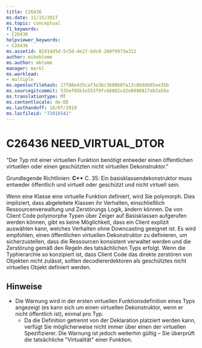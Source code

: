 ```yaml
---
title: C26436
ms.date: 11/15/2017
ms.topic: conceptual
f1_keywords:
- C26436
helpviewer_keywords:
- C26436
ms.assetid: 82d14d5d-5c5d-4e27-bdc8-268f9973a312
author: mikeblome
ms.author: mblome
manager: markl
ms.workload:
- multiple
ms.openlocfilehash: 17f08e435caf3e3bc3680b07a13c80dd985ee35b
ms.sourcegitcommit: 535ef05b1e553f0fc66082cd2e0998817eb2a56a
ms.translationtype: MT
ms.contentlocale: de-DE
ms.lasthandoff: 10/07/2019
ms.locfileid: "72016541"
---
```

# <a name="c26436-need_virtual_dtor"></a>C26436 NEED_VIRTUAL_DTOR
"Der Typ mit einer virtuellen Funktion benötigt entweder einen öffentlichen virtuellen oder einen geschützten nicht virtuellen Dekonstruktor."

Grundlegende Richtlinien: **C++** C. 35: Ein basisklassendekonstruktor muss entweder öffentlich und virtuell oder geschützt und nicht virtuell sein.

Wenn eine Klasse eine virtuelle Funktion definiert, wird Sie polymorph. Dies impliziert, dass abgeleitete Klassen ihr Verhalten, einschließlich Ressourcenverwaltung und Zerstörungs Logik, ändern können. Da von Client Code polymorphe Typen über Zeiger auf Basisklassen aufgerufen werden können, gibt es keine Möglichkeit, dass ein Client explizit auswählen kann, welches Verhalten ohne Downcasting geeignet ist. Es wird empfohlen, einen öffentlichen virtuellen Dekonstruktor zu definieren, um sicherzustellen, dass die Ressourcen konsistent verwaltet werden und die Zerstörung gemäß den Regeln des tatsächlichen Typs erfolgt. Wenn die Typhierarchie so konzipiert ist, dass Client Code das direkte zerstören von Objekten nicht zulässt, sollten decodiererdektoren als geschütztes nicht virtuelles Objekt definiert werden.

## <a name="remarks"></a>Hinweise
- Die Warnung wird in der ersten virtuellen Funktionsdefinition eines Typs angezeigt (es kann sich um einen virtuellen Dekonstruktor, wenn er nicht öffentlich ist), einmal pro Typ.
  - Da die Definition getrennt von der Deklaration platziert werden kann, verfügt Sie möglicherweise nicht immer über einen der virtuellen Spezifizierer. Die Warnung ist jedoch weiterhin gültig – Sie überprüft die tatsächliche "Virtualität" einer Funktion.
